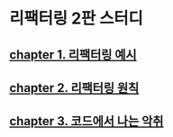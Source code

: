 # 리팩터링 2판 스터디

## [chapter 1. 리팩터링 예시](docs/chapter1.md)
## [chapter 2. 리팩터링 원칙](docs/chapter2.md)
## [chapter 3. 코드에서 나는 악취](docs/chapter3.md)